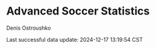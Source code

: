 # Advanced Soccer Statistics
Denis Ostroushko

<!-- gfm -->

Last successful data update: 2024-12-17 13:19:54 CST
